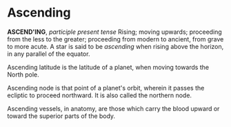 # Ascending

**ASCEND'ING**, _participle present tense_ Rising; moving upwards; proceeding from the less to the greater; proceeding from modern to ancient, from grave to more acute. A star is said to be _ascending_ when rising above the horizon, in any parallel of the equator.

Ascending latitude is the latitude of a planet, when moving towards the North pole.

Ascending node is that point of a planet's orbit, wherein it passes the ecliptic to proceed northward. It is also called the northern node.

Ascending vessels, in anatomy, are those which carry the blood upward or toward the superior parts of the body.